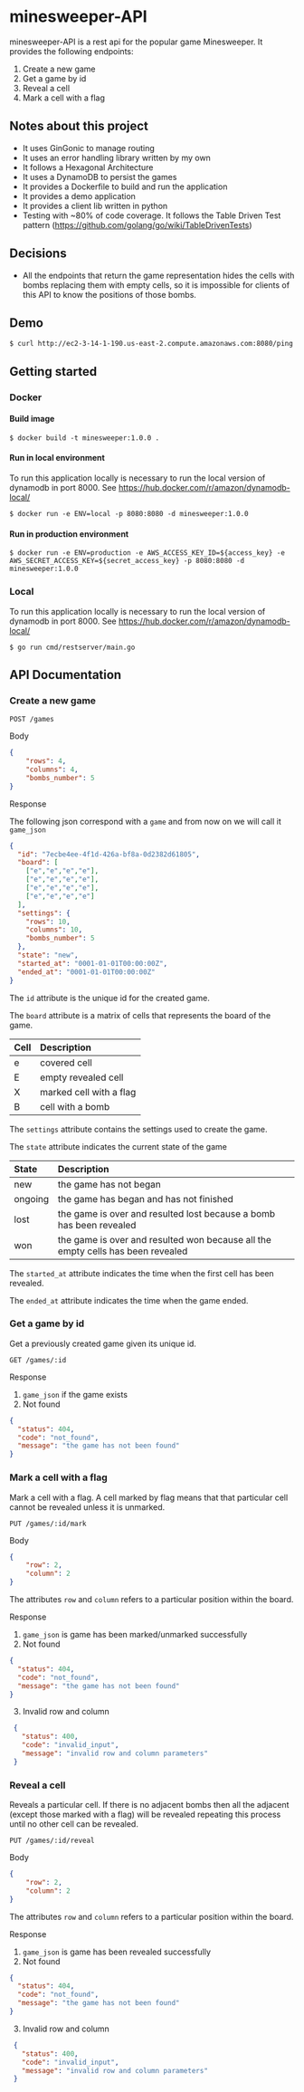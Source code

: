 # minesweeper-API
minesweeper-API is a rest api for the popular game Minesweeper. It provides the following endpoints:

1. Create a new game
2. Get a game by id
3. Reveal a cell
4. Mark a cell with a flag 

## Notes about this project
- It uses GinGonic to manage routing
- It uses an error handling library written by my own
- It follows a Hexagonal Architecture
- It uses a DynamoDB to persist the games
- It provides a Dockerfile to build and run the application
- It provides a demo application
- It provides a client lib written in python 
- Testing with ~80% of code coverage. It follows the Table Driven Test pattern (https://github.com/golang/go/wiki/TableDrivenTests)

## Decisions
- All the endpoints that return the game representation hides the cells with bombs replacing them with empty cells, so it is impossible for clients of this API to know the positions of those bombs.

## Demo

```
$ curl http://ec2-3-14-1-190.us-east-2.compute.amazonaws.com:8080/ping
```

## Getting started

### Docker

#### Build image
````
$ docker build -t minesweeper:1.0.0 .
````

#### Run in local environment
To run this application locally is necessary to run the local version of dynamodb in port 8000. See https://hub.docker.com/r/amazon/dynamodb-local/

````
$ docker run -e ENV=local -p 8080:8080 -d minesweeper:1.0.0
````

#### Run in production environment
````
$ docker run -e ENV=production -e AWS_ACCESS_KEY_ID=${access_key} -e AWS_SECRET_ACCESS_KEY=${secret_access_key} -p 8080:8080 -d minesweeper:1.0.0
````

### Local
To run this application locally is necessary to run the local version of dynamodb in port 8000. See https://hub.docker.com/r/amazon/dynamodb-local/

```
$ go run cmd/restserver/main.go
```

## API Documentation

### Create a new game

```http
POST /games
```

Body
```json
{
    "rows": 4,
    "columns": 4,
    "bombs_number": 5
}
```

Response

The following json correspond with a `game` and from now on we will call it `game_json` 

```json
{
  "id": "7ecbe4ee-4f1d-426a-bf8a-0d2382d61805",
  "board": [
    ["e","e","e","e"],
    ["e","e","e","e"],
    ["e","e","e","e"],
    ["e","e","e","e"]
  ],
  "settings": {
    "rows": 10,
    "columns": 10,
    "bombs_number": 5
  },
  "state": "new",
  "started_at": "0001-01-01T00:00:00Z",
  "ended_at": "0001-01-01T00:00:00Z"
}
```

The `id` attribute is the unique id for the created game.

The `board` attribute is a matrix of cells that represents the board of the game.

| Cell | Description |
| :--- | :--- |
| e | covered cell |
| E | empty revealed cell |
| X | marked cell with a flag |
| B | cell with a bomb | 

The `settings` attribute contains the settings used to create the game.

The `state` attribute indicates the current state of the game 

| State | Description |
| :--- | :--- |
| new | the game has not began  |
| ongoing | the game has began and has not finished |
| lost | the game is over and resulted lost because a bomb has been revealed  |
| won | the game is over and resulted won because all the empty cells has been revealed | 

The `started_at` attribute indicates the time when the first cell has been revealed.

The `ended_at` attribute indicates the time when the game ended.

### Get a game by id
Get a previously created game given its unique id. 

```http
GET /games/:id
```

Response

1. `game_json` if the game exists
2. Not found
```json
{
  "status": 404,
  "code": "not_found",
  "message": "the game has not been found"
}
``` 

### Mark a cell with a flag
Mark a cell with a flag. A cell marked by flag means that that particular cell cannot be revealed unless it is unmarked. 

```http
PUT /games/:id/mark
```
Body

```json
{
    "row": 2,
    "column": 2
}
```

The attributes `row` and `column` refers to a particular position within the board.

Response

1. `game_json` is game has been marked/unmarked successfully
2. Not found
```json
{
  "status": 404,
  "code": "not_found",
  "message": "the game has not been found"
}
``` 
3. Invalid row and column
```json
 {
   "status": 400,
   "code": "invalid_input",
   "message": "invalid row and column parameters"
 }
 ``` 

### Reveal a cell
Reveals a particular cell. If there is no adjacent bombs then all the adjacent (except those marked with a flag) will be revealed repeating this process until no other cell can be revealed. 

```http
PUT /games/:id/reveal
```
Body

```json
{
    "row": 2,
    "column": 2
}
```

The attributes `row` and `column` refers to a particular position within the board.

Response

1. `game_json` is game has been revealed successfully
2. Not found
```json
{
  "status": 404,
  "code": "not_found",
  "message": "the game has not been found"
}
``` 
3. Invalid row and column
```json
 {
   "status": 400,
   "code": "invalid_input",
   "message": "invalid row and column parameters"
 }
 ``` 



